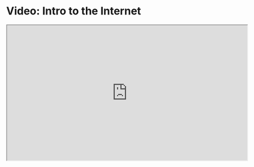 # Video: Intro to the Internet

<iframe src="https://player.vimeo.com/video/549503646" width="640" height="360" allowfullscreen="allowfullscreen" allow="autoplay; fullscreen; picture-in-picture"></iframe>

